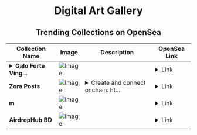 <div align="center">

# Digital Art Gallery

## Trending Collections on OpenSea

| Collection Name                       | Image                                                                                     | Description                       | OpenSea Link                                                                                          |
|---------------------------------------|-------------------------------------------------------------------------------------------|-----------------------------------|--------------------------------------------------------------------------------------------------------|
| **<details><summary>Galo Forte Ving...</summary>Galo Forte Vingador Sinistro</details>** | ![Image](https://i.seadn.io/s/raw/files/29e6e4a9ec1c8ff9bc32d5b4001919b6.png?w=500&auto=format?w=200&auto=format) |  | <details><summary>Link</summary>[Galo Forte Vingador Sinistro](https://opensea.io/collection/galo-forte-vingador-sinistro)</details> |
| **Zora Posts** | ![Image](https://i.seadn.io/s/raw/files/6af9b53f37faf5f8549da4f88eafc02b.jpg?w=500&auto=format?w=200&auto=format) | <details><summary>Create and connect onchain. ht...</summary>Create and connect onchain. https://zora.co</details> | <details><summary>Link</summary>[Zora Posts](https://opensea.io/collection/zora-posts-6781)</details> |
| **m** | ![Image](https://i.seadn.io/s/raw/files/bf9a48a7d29d86fae04f488a31bf7d90.png?w=500&auto=format?w=200&auto=format) |  | <details><summary>Link</summary>[m](https://opensea.io/collection/m-337)</details> |
| **AirdropHub BD** | ![Image](https://i.seadn.io/s/raw/files/47f0a5d5c3bc4563f3795278528ac105.jpg?w=500&auto=format?w=200&auto=format) |  | <details><summary>Link</summary>[AirdropHub BD](https://opensea.io/collection/airdrophub-bd)</details> |

</div>